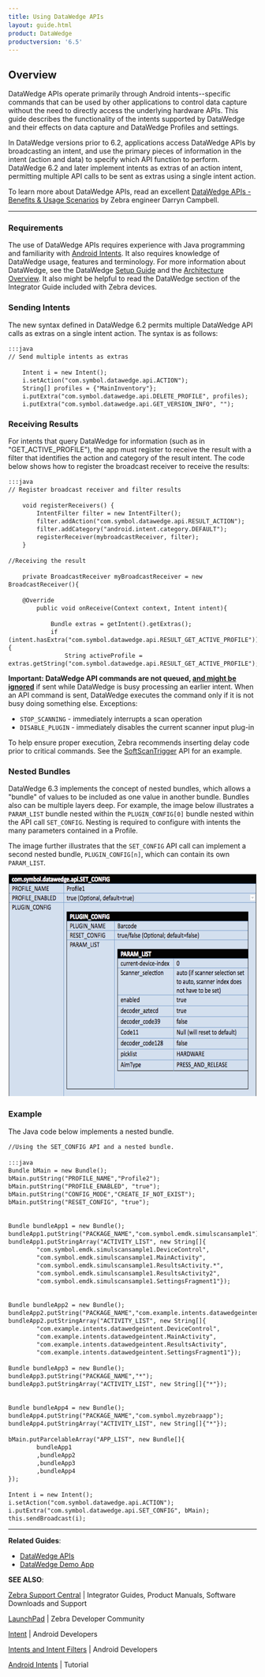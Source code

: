 ```yaml
---
title: Using DataWedge APIs 
layout: guide.html
product: DataWedge
productversion: '6.5'
---
```


## Overview
DataWedge APIs operate primarily through Android intents--specific commands that can be used by other applications to control data capture without the need to directly access the underlying hardware APIs. This guide describes the functionality of the intents supported by DataWedge and their effects on data capture and DataWedge Profiles and settings. 

In DataWedge versions prior to 6.2, applications access DataWedge APIs by broadcasting an intent, and use the primary pieces of information in the intent (action and data) to specify which API function to perform. DataWedge 6.2 and later implement intents as extras of an action intent, permitting multiple API calls to be sent as extras using a single intent action. 

To learn more about DataWedge APIs, read an excellent [DataWedge APIs - Benefits & Usage Scenarios](https://developer.zebra.com/community/android/android-forums/android-blogs/blog/2017/06/27/datawedge-apis-benefits-challenges) by Zebra engineer Darryn Campbell. 

-----

### Requirements
The use of DataWedge APIs requires experience with Java programming and familiarity with [Android Intents](https://developer.android.com/reference/android/content/Intent.html). It also requires knowledge of DataWedge usage, features and terminology. For more information about DataWedge, see the DataWedge [Setup Guide](../../setup) and the [Architecture Overview](../../overview). It also might be helpful to read the DataWedge section of the Integrator Guide included with Zebra devices.

### Sending Intents
The new syntax defined in DataWedge 6.2 permits multiple DataWedge API calls as extras on a single intent action. The syntax is as follows:


	:::java
	// Send multiple intents as extras

		Intent i = new Intent();
		i.setAction("com.symbol.datawedge.api.ACTION");
		String[] profiles = {"MainInventory"};
		i.putExtra("com.symbol.datawedge.api.DELETE_PROFILE", profiles);
		i.putExtra("com.symbol.datawedge.api.GET_VERSION_INFO", "");


### Receiving Results
For intents that query DataWedge for information (such as in "GET_ACTIVE_PROFILE"), the app must register to receive the result with a filter that identifies the action and category of the result intent. The code below shows how to register the broadcast receiver to receive the results:

	:::java
	// Register broadcast receiver and filter results

		void registerReceivers() {
		    IntentFilter filter = new IntentFilter();
		    filter.addAction("com.symbol.datawedge.api.RESULT_ACTION");
		    filter.addCategory("android.intent.category.DEFAULT");
		    registerReceiver(mybroadcastReceiver, filter);
		}

	//Receiving the result

		private BroadcastReceiver myBroadcastReceiver = new BroadcastReceiver(){

		@Override
			public void onReceive(Context context, Intent intent){

				Bundle extras = getIntent().getExtras();
				if (intent.hasExtra("com.symbol.datawedge.api.RESULT_GET_ACTIVE_PROFILE")){
					String activeProfile = extras.getString("com.symbol.datawedge.api.RESULT_GET_ACTIVE_PROFILE");


<!--
### APIs Implemented Through Extras

The following APIs can be invoked as extras from a single intent action:

* **[CLONE_PROFILE](../cloneprofile) -** creates a copy of an existing DataWedge Profile wuth settings.
* **[DELETE_PROFILE](../deleteprofile) -** deletes Profile(s) from the device. 
* **[ENABLE_DATAWEDGE](../enabledatawedge) -** switches DataWedge on or off. 
* **[GET_ACTIVE_PROFILE](../getactiveprofile) -** retrieves the name of the Profile currently in use. 
* **[GET_DATAWEDGE_STATUS](../getdatawedgestatus) -** returns the DataWedge state (enabled/disabled). 
* **[GET_PROFILES_LIST](../getprofileslist) -** retrieves a list of DataWedge Profiles on the device.
* **[GET_VERSION_INFO](../getversioninfo) -** gets version numbers of DataWedge and of scanner and SimulScan frameworks on the device. 
* **[RESTORE_CONFIG](../restoreconfig) -** restores a DataWedge configuration to its default settings.
* **[REGISTER_FOR_NOTIFICATION](../registerfornotification) -** tells DataWedge to inform specified app or activity of updates to scanner and/or Profile status. 
* **[RENAME_PROFILE](../renameprofile) -** changes the name of an existing Profile. 
* **[SET_CONFIG](../setconfig) -** create new, or overwrite or update an existing Profile 
* **[UNREGISTER_FOR_NOTIFICATION](../registerfornotification) -** cancels request for app notification.

### APIs Implemented as Actions

The following API calls require a distinct intent action for each: 

* [SoftScanTrigger](../softscantrigger)
* [ScannerInputPlugin](../scannerinputplugin)
* [EnumerateScanners](../enumeratescanners) 
* [SetDefaultProfile](../setdefaultprofile)
* [ResetDefaultProfile](../resetdefaultprofile)
* [SwitchToProfile](../switchtoprofile)

> **DataWedge 6.3 supports current and legacy API syntaxes**. 

-->

**Important: DataWedge API commands are not queued, <u>and might be ignored</u>** if sent while DataWedge is busy processing an earlier intent. When an API command is sent, DataWedge executes the command only if it is not busy doing something else. Exceptions: 

* `STOP_SCANNING` - immediately interrupts a scan operation
* `DISABLE_PLUGIN` - immediately disables the current scanner input plug-in

To help ensure proper execution, Zebra recommends inserting delay code prior to critical commands. See the [SoftScanTrigger](../softscantrigger) API for an example.  

### Nested Bundles
DataWedge 6.3 implements the concept of nested bundles, which allows a "bundle" of values to be included as one value in another bundle. Bundles also can be multiple layers deep. For example, the image below illustrates a `PARAM_LIST` bundle nested within the `PLUGIN_CONFIG[0]` bundle nested within the API call `SET_CONFIG`. Nesting is required to configure with intents the many parameters contained in a Profile.

The image further illustrates that the `SET_CONFIG` API call can implement a second nested bundle, `PLUGIN_CONFIG[n]`, which can contain its own `PARAM_LIST`. 

<img style="height:450px" src="dw_nested_bundles.png"/>
<br>

### Example
The Java code below implements a nested bundle. 

	//Using the SET_CONFIG API and a nested bundle.

	:::java
	Bundle bMain = new Bundle();
	bMain.putString("PROFILE_NAME","Profile2");
	bMain.putString("PROFILE_ENABLED", "true");
	bMain.putString("CONFIG_MODE","CREATE_IF_NOT_EXIST");
	bMain.putString("RESET_CONFIG", "true");


	Bundle bundleApp1 = new Bundle();
	bundleApp1.putString("PACKAGE_NAME","com.symbol.emdk.simulscansample1");
	bundleApp1.putStringArray("ACTIVITY_LIST", new String[]{
	        "com.symbol.emdk.simulscansample1.DeviceControl",
	        "com.symbol.emdk.simulscansample1.MainActivity",
	        "com.symbol.emdk.simulscansample1.ResultsActivity.*",
	        "com.symbol.emdk.simulscansample1.ResultsActivity2",
	        "com.symbol.emdk.simulscansample1.SettingsFragment1"});


	Bundle bundleApp2 = new Bundle();
	bundleApp2.putString("PACKAGE_NAME","com.example.intents.datawedgeintent");
	bundleApp2.putStringArray("ACTIVITY_LIST", new String[]{
	        "com.example.intents.datawedgeintent.DeviceControl",
	        "com.example.intents.datawedgeintent.MainActivity",
	        "com.example.intents.datawedgeintent.ResultsActivity",
	        "com.example.intents.datawedgeintent.SettingsFragment1"});

	Bundle bundleApp3 = new Bundle();
	bundleApp3.putString("PACKAGE_NAME","*");
	bundleApp3.putStringArray("ACTIVITY_LIST", new String[]{"*"});


	Bundle bundleApp4 = new Bundle();
	bundleApp4.putString("PACKAGE_NAME","com.symbol.myzebraapp");
	bundleApp4.putStringArray("ACTIVITY_LIST", new String[]{"*"});

	bMain.putParcelableArray("APP_LIST", new Bundle[]{
	        bundleApp1
	        ,bundleApp2
	        ,bundleApp3
	        ,bundleApp4
	});

	Intent i = new Intent();
	i.setAction("com.symbol.datawedge.api.ACTION");
	i.putExtra("com.symbol.datawedge.api.SET_CONFIG", bMain);
	this.sendBroadcast(i);

-----

**Related Guides**:

* [DataWedge APIs](../)
* [DataWedge Demo App](../../demo)

**SEE ALSO**:

[Zebra Support Central](https://www.zebra.com/us/en/support-downloads.html) | Integrator Guides, Product Manuals, Software Downloads and Support

[LaunchPad](https://developer.zebra.com/welcome) | Zebra Developer Community

[Intent](https://developer.android.com/reference/android/content/Intent.html) | Android Developers

[Intents and Intent Filters](http://developer.android.com/guide/components/intents-filters.html) | Android Developers

[Android Intents](http://www.vogella.com/tutorials/AndroidIntent/article.html) | Tutorial
